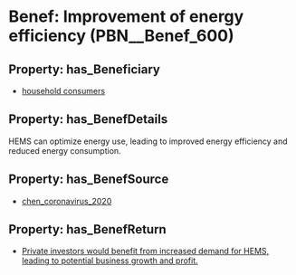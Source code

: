 # Benef: __Improvement of energy efficiency__ (PBN__Benef_600)

## Property: has_Beneficiary

* [household consumers](../Stakeholder/PBN__Stakeholder_248)

## Property: has_BenefDetails

HEMS can optimize energy use, leading to improved energy efficiency and reduced energy consumption.

## Property: has_BenefSource

* [chen_coronavirus_2020](../Article/PBN__Article_119)

## Property: has_BenefReturn

* [Private investors would benefit from increased demand for HEMS, leading to potential business growth and profit.](../BenefReturn/PBN__BenefReturn_648)

